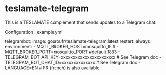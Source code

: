 # teslamate-telegram

This is a TESLAMATE complement that sends updates to a Telegram chat.


Configuration : example.yml

  telegrambot:
    image: gouroufr/teslamate-telegram:latest
    restart: always
    environment:
      - MQTT_BROKER_HOST=mosquitto_IP   # 
      - MQTT_BROKER_PORT=mosquitto_PORT #default 1883
      - TELEGRAM_BOT_API_KEY=xxxxxxxxxxxxxxxxxxxxxxx # See Telegram doc
      - TELEGRAM_BOT_CHAT_ID=xxxxxxxxxxxxxx # See Telegram doc
      - LANGUAGE=EN # FR (french) is also available
